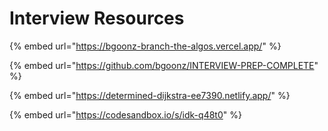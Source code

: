 # Interview Resources

{% embed url="https://bgoonz-branch-the-algos.vercel.app/" %}

{% embed url="https://github.com/bgoonz/INTERVIEW-PREP-COMPLETE" %}

{% embed url="https://determined-dijkstra-ee7390.netlify.app/" %}

{% embed url="https://codesandbox.io/s/idk-q48t0" %}
